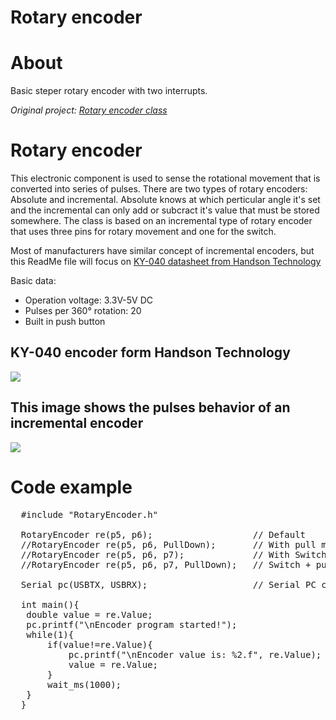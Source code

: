 # Rotary encoder

About
===========================
Basic steper rotary encoder with two interrupts.

*Original project: [Rotary encoder class](https://os.mbed.com/users/nikizg/code/RotaryEncoder/)*

Rotary encoder
===========================
This electronic component is used to sense the rotational movement that is converted into series of pulses.
There are two types of rotary encoders: Absolute and incremental. Absolute knows at which perticular angle 
it's set and the incremental can only add or subcract it's value that must be stored somewhere.
The class is based on an incremental type of rotary encoder that uses three pins for rotary movement and one for the switch.

Most of manufacturers have similar concept of incremental encoders, but this ReadMe file will focus on [KY-040 
datasheet from Handson Technology](http://www.handsontec.com/dataspecs/switches/Rotary%20Encoder.pdf)

Basic data:
- Operation voltage: 3.3V-5V DC
- Pulses per 360° rotation: 20
- Built in push button

KY-040 encoder form Handson Technology
--------------------------------------
![](https://os.mbed.com/media/uploads/nikizg/ky-40.png)

This image shows the pulses behavior of an incremental encoder
--------------------------------------------------------------
![](http://www.industrial-electronics.com/DAQ/images/10_110.jpg)

Code example
===========================
<pre>
  #include "RotaryEncoder.h"
 
  RotaryEncoder re(p5, p6);                   // Default
  //RotaryEncoder re(p5, p6, PullDown);       // With pull mode specified
  //RotaryEncoder re(p5, p6, p7);             // With Switch
  //RotaryEncoder re(p5, p6, p7, PullDown);   // Switch + pull mode specified
 
  Serial pc(USBTX, USBRX);                    // Serial PC connection
 
  int main(){
   double value = re.Value;
   pc.printf("\nEncoder program started!");
   while(1){
       if(value!=re.Value){
           pc.printf("\nEncoder value is: %2.f", re.Value);
           value = re.Value;
       }
       wait_ms(1000);
   }
  }
  </pre>
